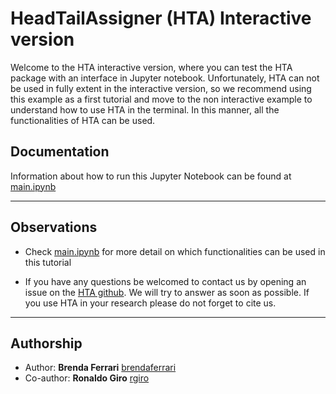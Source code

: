 # HeadTailAssigner (HTA) Interactive version

Welcome to the HTA interactive version, where you can test the HTA package with an interface in Jupyter notebook. Unfortunately, HTA can not be used in fully extent in the interactive version, so we recommend using this example as a first tutorial and move to the non interactive example to understand how to use HTA in the terminal. In this manner, all the functionalities of HTA can be used.

## Documentation

Information about how to run this Jupyter Notebook can be found at [main.ipynb](main.ipynb)

---

## Observations

- Check [main.ipynb](main.ipynb) for more detail on which functionalities can be used in this tutorial

- If you have any questions be welcomed to contact us by opening an issue on the [HTA github](https://github.com/IBM/HeadTailAssign). We will try to answer as soon as possible. If you use HTA in your research please do not forget to cite us.

---

## Authorship

- Author: **Brenda Ferrari** [brendaferrari](https://github.com/brendaferrari)
- Co-author: **Ronaldo Giro** [rgiro](https://github.com/rgiro)
